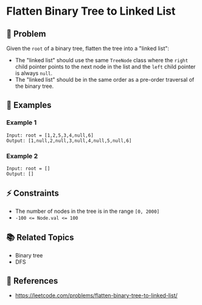 # Flatten Binary Tree to Linked List

## 🚀 Problem  
Given the `root` of a binary tree, flatten the tree into a "linked list":
- The "linked list" should use the same `TreeNode` class where the `right` child pointer points to the next node in the list and the `left` child pointer is always `null`.
- The "linked list" should be in the same order as a pre-order traversal of the binary tree.

## 📝 Examples  

### Example 1
```
Input: root = [1,2,5,3,4,null,6]
Output: [1,null,2,null,3,null,4,null,5,null,6]
```

### Example 2
```
Input: root = []
Output: []
```

## ⚡ Constraints  
- The number of nodes in the tree is in the range `[0, 2000]`
- `-100 <= Node.val <= 100`

## 📚 Related Topics  
- Binary tree
- DFS

## 🔗 References  
- https://leetcode.com/problems/flatten-binary-tree-to-linked-list/
